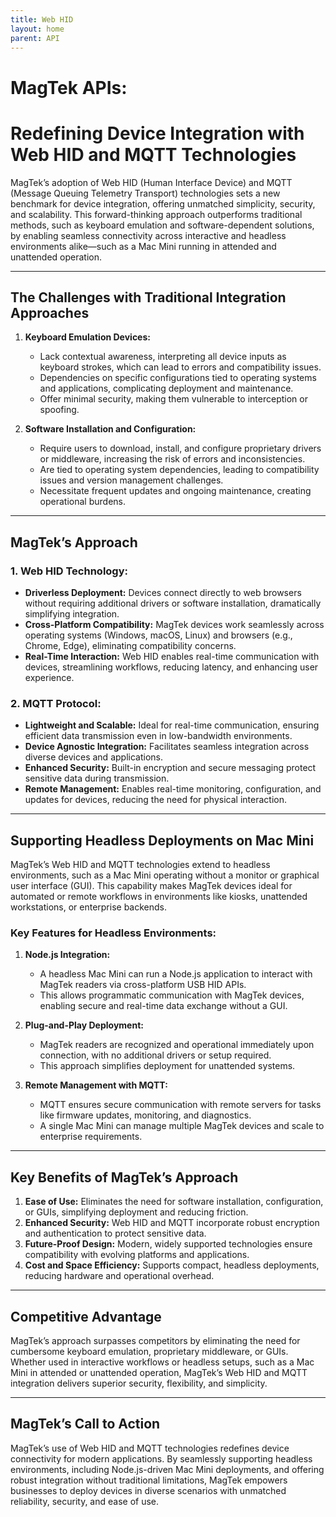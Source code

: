 ```yaml
---
title: Web HID
layout: home
parent: API
---
```


# **MagTek APIs:**

# Redefining Device Integration with Web HID and MQTT Technologies

MagTek’s adoption of Web HID (Human Interface Device) and MQTT (Message Queuing Telemetry Transport) technologies sets a new benchmark for device integration, offering unmatched simplicity, security, and scalability. This forward-thinking approach outperforms traditional methods, such as keyboard emulation and software-dependent solutions, by enabling seamless connectivity across interactive and headless environments alike—such as a Mac Mini running in attended and unattended operation.

---

## The Challenges with Traditional Integration Approaches

1. **Keyboard Emulation Devices:**
   - Lack contextual awareness, interpreting all device inputs as keyboard strokes, which can lead to errors and compatibility issues.
   - Dependencies on specific configurations tied to operating systems and applications, complicating deployment and maintenance.
   - Offer minimal security, making them vulnerable to interception or spoofing.

2. **Software Installation and Configuration:**
   - Require users to download, install, and configure proprietary drivers or middleware, increasing the risk of errors and inconsistencies.
   - Are tied to operating system dependencies, leading to compatibility issues and version management challenges.
   - Necessitate frequent updates and ongoing maintenance, creating operational burdens.

---

## MagTek’s Approach

### 1. Web HID Technology:
- **Driverless Deployment:** Devices connect directly to web browsers without requiring additional drivers or software installation, dramatically simplifying integration.
- **Cross-Platform Compatibility:** MagTek devices work seamlessly across operating systems (Windows, macOS, Linux) and browsers (e.g., Chrome, Edge), eliminating compatibility concerns.
- **Real-Time Interaction:** Web HID enables real-time communication with devices, streamlining workflows, reducing latency, and enhancing user experience.

### 2. MQTT Protocol:
- **Lightweight and Scalable:** Ideal for real-time communication, ensuring efficient data transmission even in low-bandwidth environments.
- **Device Agnostic Integration:** Facilitates seamless integration across diverse devices and applications.
- **Enhanced Security:** Built-in encryption and secure messaging protect sensitive data during transmission.
- **Remote Management:** Enables real-time monitoring, configuration, and updates for devices, reducing the need for physical interaction.

---

## Supporting Headless Deployments on Mac Mini

MagTek’s Web HID and MQTT technologies extend to headless environments, such as a Mac Mini operating without a monitor or graphical user interface (GUI). This capability makes MagTek devices ideal for automated or remote workflows in environments like kiosks, unattended workstations, or enterprise backends.

### Key Features for Headless Environments:

1. **Node.js Integration:**
   - A headless Mac Mini can run a Node.js application to interact with MagTek readers via cross-platform USB HID APIs.
   - This allows programmatic communication with MagTek devices, enabling secure and real-time data exchange without a GUI.

2. **Plug-and-Play Deployment:**
   - MagTek readers are recognized and operational immediately upon connection, with no additional drivers or setup required.
   - This approach simplifies deployment for unattended systems.

3. **Remote Management with MQTT:**
   - MQTT ensures secure communication with remote servers for tasks like firmware updates, monitoring, and diagnostics.
   - A single Mac Mini can manage multiple MagTek devices and scale to enterprise requirements.

---

## Key Benefits of MagTek’s Approach

1. **Ease of Use:** Eliminates the need for software installation, configuration, or GUIs, simplifying deployment and reducing friction.
2. **Enhanced Security:** Web HID and MQTT incorporate robust encryption and authentication to protect sensitive data.
3. **Future-Proof Design:** Modern, widely supported technologies ensure compatibility with evolving platforms and applications.
4. **Cost and Space Efficiency:** Supports compact, headless deployments, reducing hardware and operational overhead.

---

## Competitive Advantage

MagTek’s approach surpasses competitors by eliminating the need for cumbersome keyboard emulation, proprietary middleware, or GUIs. Whether used in interactive workflows or headless setups, such as a Mac Mini in attended or unattended operation, MagTek’s Web HID and MQTT integration delivers superior security, flexibility, and simplicity.

---

## MagTek’s Call to Action

MagTek’s use of Web HID and MQTT technologies redefines device connectivity for modern applications. By seamlessly supporting headless environments, including Node.js-driven Mac Mini deployments, and offering robust integration without traditional limitations, MagTek empowers businesses to deploy devices in diverse scenarios with unmatched reliability, security, and ease of use.